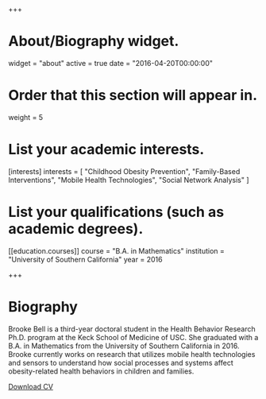 +++
# About/Biography widget.
widget = "about"
active = true
date = "2016-04-20T00:00:00"

# Order that this section will appear in.
weight = 5

# List your academic interests.
[interests]
  interests = [
    "Childhood Obesity Prevention",
    "Family-Based Interventions",
    "Mobile Health Technologies",
    "Social Network Analysis"
  ]

# List your qualifications (such as academic degrees).

[[education.courses]]
  course = "B.A. in Mathematics"
  institution = "University of Southern California"
  year = 2016
 
+++

# Biography

Brooke Bell is a third-year doctoral student in the Health Behavior Research Ph.D. program at the Keck School of Medicine of USC. She graduated with a B.A. in Mathematics from the University of Southern California in 2016. Brooke currently works on research that utilizes mobile health technologies and sensors to understand how social processes and systems affect obesity-related health behaviors in children and families.

[Download CV](https://www.dropbox.com/s/cg0gjpfied8mby4/BBell_CV_1.2019.pdf?dl=0)

